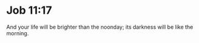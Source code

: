 # Job 11:17

And your life will be brighter than the noonday; its darkness will be like the morning.
